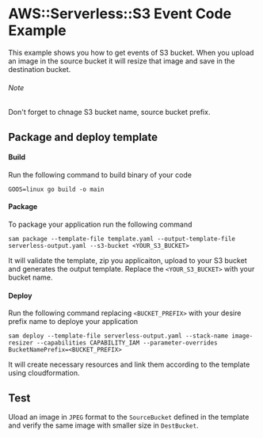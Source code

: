 # AWS::Serverless::S3 Event Code Example
This example shows you how to get events of S3 bucket. When you upload an image in the source bucket it will resize that image and save in the destination bucket.
###### Note
Don't forget to chnage S3 bucket name, source bucket prefix.

## Package and deploy template
#### Build
Run the following command to build binary of your code
```
GOOS=linux go build -o main
```
#### Package
To package your application run the following command
```
sam package --template-file template.yaml --output-template-file serverless-output.yaml --s3-bucket <YOUR_S3_BUCKET>
```
It will validate the template, zip you applicaiton, upload to your S3 bucket and generates the output template. Replace the `<YOUR_S3_BUCKET>` with your bucket name.
#### Deploy
Run the following command replacing  `<BUCKET_PREFIX>` with your desire prefix name to deploye your application
```
sam deploy --template-file serverless-output.yaml --stack-name image-resizer --capabilities CAPABILITY_IAM --parameter-overrides BucketNamePrefix=<BUCKET_PREFIX>
```
It will create necessary resources and link them according to the template using cloudformation.

## Test
Uload an image in `JPEG` format to the `SourceBucket` defined in the template and verify the same image with smaller size in `DestBucket`.

